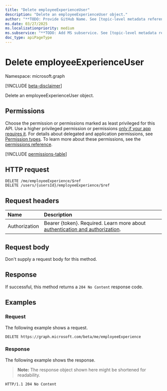 ```yaml
---
title: "Delete employeeExperienceUser"
description: "Delete an employeeExperienceUser object."
author: "**TODO: Provide GitHub Name. See [topic-level metadata reference](https://eng.ms/docs/products/microsoft-graph-service/microsoft-graph/document-apis/metadata)**"
ms.date: 03/27/2025
ms.localizationpriority: medium
ms.subservice: "**TODO: Add MS subservice. See [topic-level metadata reference](https://eng.ms/docs/products/microsoft-graph-service/microsoft-graph/document-apis/metadata)**"
doc_type: apiPageType
---
```


# Delete employeeExperienceUser

Namespace: microsoft.graph

[!INCLUDE [beta-disclaimer](../../includes/beta-disclaimer.md)]

Delete an employeeExperienceUser object.

## Permissions

Choose the permission or permissions marked as least privileged for this API. Use a higher privileged permission or permissions [only if your app requires it](/graph/permissions-overview#best-practices-for-using-microsoft-graph-permissions). For details about delegated and application permissions, see [Permission types](/graph/permissions-overview#permission-types). To learn more about these permissions, see the [permissions reference](/graph/permissions-reference).

<!-- {
  "blockType": "permissions",
  "name": "user-delete-employeeexperience-permissions"
}
-->
[!INCLUDE [permissions-table](../includes/permissions/user-delete-employeeexperience-permissions.md)]

## HTTP request

<!-- {
  "blockType": "ignored"
}
-->
``` http
DELETE /me/employeeExperience/$ref
DELETE /users/{usersId}/employeeExperience/$ref
```

## Request headers

|Name|Description|
|:---|:---|
|Authorization|Bearer {token}. Required. Learn more about [authentication and authorization](/graph/auth/auth-concepts).|

## Request body

Don't supply a request body for this method.

## Response

If successful, this method returns a `204 No Content` response code.

## Examples

### Request

The following example shows a request.
<!-- {
  "blockType": "request",
  "name": "delete_employeeexperienceuser"
}
-->
``` http
DELETE https://graph.microsoft.com/beta/me/employeeExperience
```


### Response

The following example shows the response.
>**Note:** The response object shown here might be shortened for readability.
<!-- {
  "blockType": "response",
  "truncated": true
}
-->
``` http
HTTP/1.1 204 No Content
```


